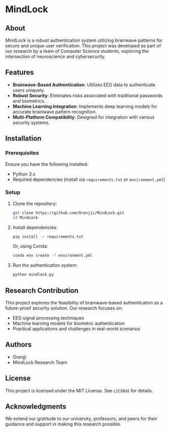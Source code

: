 # MindLock

## About

MindLock is a robust authentication system utilizing brainwave patterns for secure and unique user verification. This project was developed as part of our research by a team of Computer Science students, exploring the intersection of neuroscience and cybersecurity.

## Features

- **Brainwave-Based Authentication**: Utilizes EEG data to authenticate users uniquely.
- **Robust Security**: Eliminates risks associated with traditional passwords and biometrics.
- **Machine Learning Integration**: Implements deep learning models for accurate brainwave pattern recognition.
- **Multi-Platform Compatibility**: Designed for integration with various security systems.

## Installation

### Prerequisites

Ensure you have the following installed:

- Python 3.x
- Required dependencies (install via `requirements.txt` or `environment.yml`)

### Setup

1. Clone the repository:
   ```sh
   git clone https://github.com/Orenjji/MindLock.git
   cd MindLock
   ```

2. Install dependencies:
   ```sh
   pip install -r requirements.txt
   ```

   Or, using Conda:
   ```sh
   conda env create -f environment.yml
   ```

3. Run the authentication system:
   ```sh
   python mindlock.py
   ```

## Research Contribution

This project explores the feasibility of brainwave-based authentication as a future-proof security solution. Our research focuses on:

- EEG signal processing techniques
- Machine learning models for biometric authentication
- Practical applications and challenges in real-world scenarios

## Authors

- Orenjji
- MindLock Research Team

## License

This project is licensed under the MIT License. See `LICENSE` for details.

## Acknowledgments

We extend our gratitude to our university, professors, and peers for their guidance and support in making this research possible.

